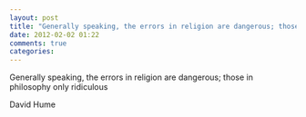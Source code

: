 ```yaml
---
layout: post
title: "Generally speaking, the errors in religion are dangerous; those in philosophy only ridiculous"
date: 2012-02-02 01:22
comments: true
categories: 
---
```


Generally speaking, the errors in religion are dangerous; those in philosophy only ridiculous


David Hume

